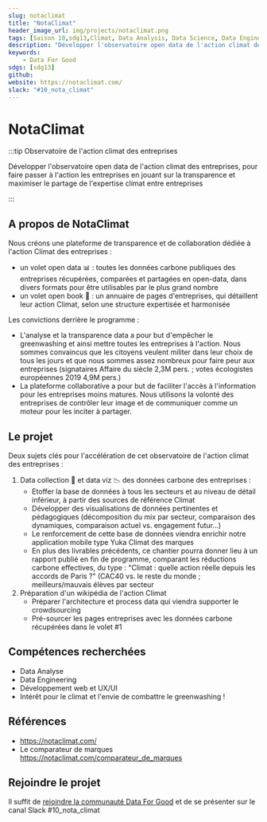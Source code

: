 ```yaml
---
slug: notaclimat
title: "NotaClimat"
header_image_url: img/projects/notaclimat.png
tags: [Saison 10,sdg13,Climat, Data Analysis, Data Science, Data Engineering, UX/UI, Développement Web]
description: "Développer l'observatoire open data de l'action climat des entreprises, pour faire passer à l'action les entreprises en jouant sur la transparence et maximiser le partage de l'expertise climat entre entreprises"
keywords:
    - Data For Good
sdgs: [sdg13]
github: 
website: https://notaclimat.com/
slack: "#10_nota_climat"
---
```


# NotaClimat

:::tip Observatoire de l'action climat des entreprises

Développer l'observatoire open data de l'action climat des entreprises, pour faire passer à l'action les entreprises en jouant sur la transparence et maximiser le partage de l'expertise climat entre entreprises

:::

## A propos de NotaClimat
Nous créons une plateforme de transparence et de collaboration dédiée à l'action Climat des entreprises :
- un volet open data 📊 : toutes les données carbone publiques des entreprises récupérées, comparées et partagées en open-data, dans divers formats pour être utilisables par le plus grand nombre
- un volet open book 📖 : un annuaire de pages d'entreprises, qui détaillent leur action Climat, selon une structure expertisée et harmonisée

Les convictions derrière le programme :
- L'analyse et la transparence data a pour but d'empêcher le greenwashing et ainsi mettre toutes les entreprises à l'action. Nous sommes convaincus que les citoyens veulent militer dans leur choix de tous les jours et que nous sommes assez nombreux pour faire peur aux entreprises (signataires Affaire du siècle 2,3M pers. ; votes écologistes européennes 2019 4,9M pers.)
- La plateforme collaborative a pour but de faciliter l'accès à l'information pour les entreprises moins matures. Nous utilisons la volonté des entreprises de contrôler leur image et de communiquer comme un moteur pour les inciter à partager.

## Le projet 
Deux sujets clés pour l'accélération de cet observatoire de l'action climat des entreprises : 
1. Data collection 🔎 et data viz 📉 des données carbone des entreprises :
    - Etoffer la base de données à tous les secteurs et au niveau de détail inférieur, à partir des sources de référence Climat
    - Développer des visualisations de données pertinentes et pédagogiques (décomposition du mix par secteur, comparaison des dynamiques, comparaison actuel vs. engagement futur...)
    - Le renforcement de cette base de données viendra enrichir notre application mobile type Yuka Climat des marques
    - En plus des livrables précédents, ce chantier pourra donner lieu à un rapport publié en fin de programme, comparant les réductions carbone effectives, du type : "Climat : quelle action réelle depuis les accords de Paris ?" (CAC40 vs. le reste du monde ; meilleurs/mauvais élèves par secteur
2. Préparation d'un wikipédia de l'action Climat
    - Préparer l'architecture et process data qui viendra supporter le crowdsourcing
    - Pré-sourcer les pages entreprises avec les données carbone récupérées dans le volet #1

## Compétences recherchées
- Data Analyse
- Data Engineering
- Développement web et UX/UI
- Intérêt pour le climat et l'envie de combattre le greenwashing ! 

## Références
- https://notaclimat.com/
- Le comparateur de marques https://notaclimat.com/comparateur_de_marques

## Rejoindre le projet
Il suffit de [rejoindre la communauté Data For Good](/join) et de se présenter sur le canal Slack #10_nota_climat

